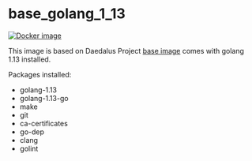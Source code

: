 # base_golang_1_13

[![Docker image](https://img.shields.io/badge/docker-latest-blue.svg)](https://hub.docker.com/r/daedalusproject/base_golang_1_13)

This image is based on Daedalus Project [base image](/base) comes with golang 1.13 installed.

Packages installed:

 * golang-1.13
 * golang-1.13-go
 * make
 * git
 * ca-certificates
 * go-dep
 * clang
 * golint
